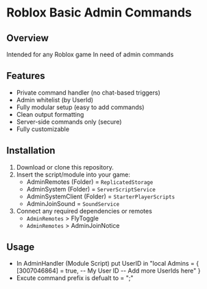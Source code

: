 # Roblox Basic Admin Commands

## Overview
Intended for any Roblox game In need of admin commands

## Features
- Private command handler (no chat-based triggers)
- Admin whitelist (by UserId)
- Fully modular setup (easy to add commands)
- Clean output formatting
- Server-side commands only (secure)
- Fully customizable

## Installation
1. Download or clone this repository.
2. Insert the script/module into your game:
   - AdminRemotes (Folder) = `ReplicatedStorage`
   - AdminSystem (Folder) = `ServerScriptService`
   - AdminSystemClient (Folder) = `StarterPlayerScripts`
   - AdminJoinSound = `SoundService`
4. Connect any required dependencies or remotes
   - `AdminRemotes` > FlyToggle
   - `AdminRemotes` > AdminJoinNotice

## Usage
- In AdminHandler (Module Script) put UserID in "local Admins = {
	[3007046864] = true, -- My User ID
	-- Add more UserIds here"
}
- Excute command prefix is defualt to = ";" 

